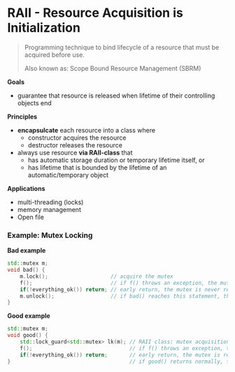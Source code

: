 # RAII - Resource Acquisition is Initialization

> Programming technique to bind lifecycle of a resource that must be acquired before use.
>
> Also known as: Scope Bound Resource Management (SBRM)



**Goals**

- guarantee that resource is released when lifetime of their controlling objects end



**Principles**

- **encapsulcate** each resource into a class where
  - constructor acquires the resource
  - destructor releases the resource
- always use resource **via RAII-class** that
  - has automatic storage duration or temporary lifetime itself, or
  - has lifetime that is bounded by the lifetime of an automatic/temporary object



**Applications**

- multi-threading (locks)
- memory management
- Open file

### Example: Mutex Locking

**Bad example**

```cpp
std::mutex m; 
void bad() {
    m.lock();                    // acquire the mutex
    f();                         // if f() throws an exception, the mutex is never released
    if(!everything_ok()) return; // early return, the mutex is never released
    m.unlock();                  // if bad() reaches this statement, the mutex is released
}
```

**Good example**

```cpp
std::mutex m;
void good() {
    std::lock_guard<std::mutex> lk(m); // RAII class: mutex acquisition is initialization
    f();                               // if f() throws an exception, the mutex is released
    if(!everything_ok()) return;       // early return, the mutex is released
}                                      // if good() returns normally, the mutex is released
```

